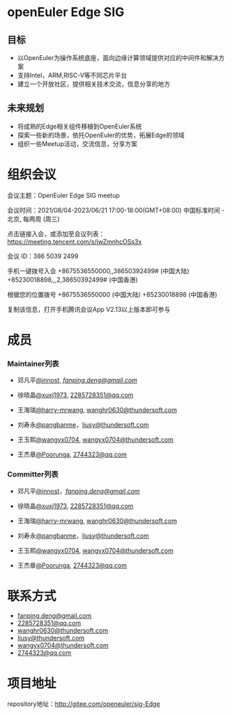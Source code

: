 # openEuler Edge SIG

## 目标

- 以OpenEuler为操作系统底座，面向边缘计算领域提供对应的中间件和解决方案
- 支持Intel，ARM,RISC-V等不同芯片平台
- 建立一个开放社区，提供相关技术交流，信息分享的地方

## 未来规划

- 将成熟的Edge相关组件移植到OpenEuler系统
- 探索一些新的场景，依托OpenEuler的优势，拓展Edge的领域
- 组织一些Meetup活动，交流信息，分享方案

# 组织会议

会议主题：OpenEuler Edge SIG meetup

会议时间：2021/08/04-2023/06/21 17:00-18:00(GMT+08:00) 中国标准时间 - 北京, 每两周 (周三)

点击链接入会，或添加至会议列表：
https://meeting.tencent.com/s/iwZmnhcOSs3x

会议 ID：386 5039 2499

手机一键拨号入会
+8675536550000,,38650392499# (中国大陆)
+85230018898,,,2,38650392499# (中国香港)

根据您的位置拨号
+8675536550000 (中国大陆)
+85230018898 (中国香港)

复制该信息，打开手机腾讯会议App V2.13以上版本即可参与

# 成员

### **Maintainer列表**

- 邓凡平[@innost](https://gitee.com/innost), *[fanping.deng@gmail.com](mailto:fanping.deng@gmail.com)*

- 徐晓晶[@xuxj1973](2285728351@qq.com), [2285728351@qq.com](mailto:2285728351@qq.com)

- 王海瑞[@harry-mrwang](wanghr0630@thundersoft.com), [wanghr0630@thundersoft.com](mailto:wanghr0630@thundersoft.com)

- 刘寿永[@pangbanme](https://gitee.com/pangbanme)，[liusy@thundersoft.com](mailto:liusy@thundersoft.com)

- 王玉熙[@wangyx0704](https://gitee.com/wangyx0704), [wangyx0704@thundersoft.com](mailto:wangyx0704@thundersoft.com)

- 王杰章[@Poorunga](https://gitee.com/Poorunga), [2744323@qq.com](mailto:2744323@qq.com)

### **Committer列表**

- 邓凡平[@innost](https://gitee.com/innost)，*[fanping.deng@gmail.com](mailto:fanping.deng@gmail.com)*

- 徐晓晶[@xuxj1973](2285728351@qq.com), [2285728351@qq.com](mailto:2285728351@qq.com)

- 王海瑞[@harry-mrwang](wanghr0630@thundersoft.com), [wanghr0630@thundersoft.com](mailto:wanghr0630@thundersoft.com)

- 刘寿永[@pangbanme](https://gitee.com/pangbanme)，[liusy@thundersoft.com](mailto:liusy@thundersoft.com)

- 王玉熙[@wangyx0704](https://gitee.com/wangyx0704), [wangyx0704@thundersoft.com](mailto:wangyx0704@thundersoft.com)

- 王杰章[@Poorunga](https://gitee.com/Poorunga), [2744323@qq.com](mailto:2744323@qq.com)

# 联系方式

- fanping.deng@gmail.com
- 2285728351@qq.com
- wanghr0630@thundersoft.com
- liusy@thundersoft.com
- wangyx0704@thundersoft.com
- 2744323@qq.com

# 项目地址

repository地址：http://gitee.com/openeuler/sig-Edge

